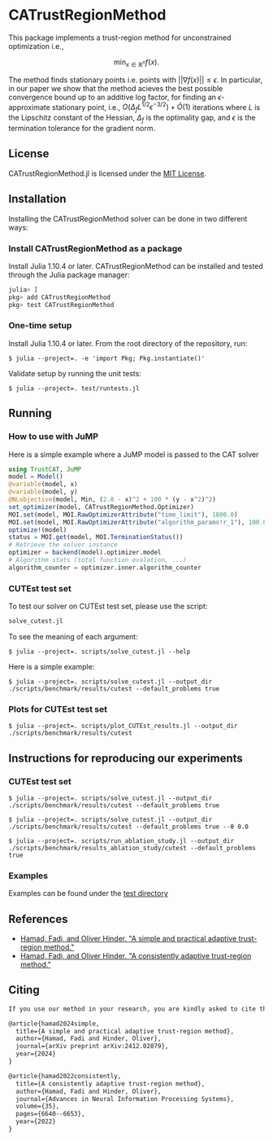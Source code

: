 # CATrustRegionMethod
This package implements a trust-region method for unconstrained optimization i.e., 

$$\min_{x \in \mathbb{R}^n} f(x).$$

The method finds stationary points i.e. points with $|| \nabla f(x) || \leq \epsilon$. In particular, in our paper we show that the method acieves the best possible convergence bound up to an additive log factor, for finding an $\epsilon$-approximate stationary point, i.e., $O( \Delta_f L^{1/2}  \epsilon^{-3/2}) + \tilde{O}(1)$ iterations where $L$ is the Lipschitz constant of the Hessian, $\Delta_f$ is the optimality gap, and $\epsilon$ is the termination tolerance for the gradient norm.
## License
CATrustRegionMethod.jl is licensed under the [MIT License](https://github.com/fadihamad94/CAT-Journal/blob/master/LICENSE).

## Installation
Installing the CATrustRegionMethod solver can be done in two different ways:

### Install CATrustRegionMethod as a package
Install Julia 1.10.4 or later. CATrustRegionMethod can be installed and tested through the Julia package manager:

```julia
julia> ]
pkg> add CATrustRegionMethod
pkg> test CATrustRegionMethod
```

### One-time setup
Install Julia 1.10.4 or later. From the root directory of the repository, run:

```console
$ julia --project=. -e 'import Pkg; Pkg.instantiate()'
```

Validate setup by running the unit tests:

```console
$ julia --project=. test/runtests.jl
```

## Running

### How to use with JuMP
Here is a simple example where a JuMP model is passed to the CAT solver
```julia
using TrustCAT, JuMP
model = Model()
@variable(model, x)
@variable(model, y)
@NLobjective(model, Min, (2.0 - x)^2 + 100 * (y - x^2)^2)
set_optimizer(model, CATrustRegionMethod.Optimizer)
MOI.set(model, MOI.RawOptimizerAttribute("time_limit"), 1800.0)
MOI.set(model, MOI.RawOptimizerAttribute("algorithm_params!r_1"), 100.0)
optimize!(model)
status = MOI.get(model, MOI.TerminationStatus())
# Retrieve the solver instance
optimizer = backend(model).optimizer.model
# Algorithm stats (total function evalation, ...)
algorithm_counter = optimizer.inner.algorithm_counter
```

### CUTEst test set
To test our solver on CUTEst test set, please use the script:

```julia
solve_cutest.jl
```

To see the meaning of each argument:

```shell
$ julia --project=. scripts/solve_cutest.jl --help
```

Here is a simple example:

```shell
$ julia --project=. scripts/solve_cutest.jl --output_dir ./scripts/benchmark/results/cutest --default_problems true
```

### Plots for CUTEst test set
```shell
$ julia --project=. scripts/plot_CUTEst_results.jl --output_dir ./scripts/benchmark/results/cutest
```

## Instructions for reproducing our experiments

### CUTEst test set

```shell
$ julia --project=. scripts/solve_cutest.jl --output_dir ./scripts/benchmark/results/cutest --default_problems true
```

```shell
$ julia --project=. scripts/solve_cutest.jl --output_dir ./scripts/benchmark/results/cutest --default_problems true --θ 0.0
```

```shell
$ julia --project=. scripts/run_ablation_study.jl --output_dir ./scripts/benchmark/results_ablation_study/cutest --default_problems true
```

### Examples
Examples can be found under the [test directory](https://github.com/fadihamad94/CAT-Journal/tree/master/test)

## References
* [Hamad, Fadi, and Oliver Hinder. "A simple and practical adaptive trust-region method."](https://arxiv.org/abs/2412.02079)
* [Hamad, Fadi, and Oliver Hinder. "A consistently adaptive trust-region method."](https://proceedings.neurips.cc/paper_files/paper/2022/hash/2c19666cbb2c14d45d39e2dcf6ab0b99-Abstract-Conference.html)

## Citing
```markdown
If you use our method in your research, you are kindly asked to cite the relevant papers:

@article{hamad2024simple,
  title={A simple and practical adaptive trust-region method},
  author={Hamad, Fadi and Hinder, Oliver},
  journal={arXiv preprint arXiv:2412.02079},
  year={2024}
}

@article{hamad2022consistently,
  title={A consistently adaptive trust-region method},
  author={Hamad, Fadi and Hinder, Oliver},
  journal={Advances in Neural Information Processing Systems},
  volume={35},
  pages={6640--6653},
  year={2022}
}
